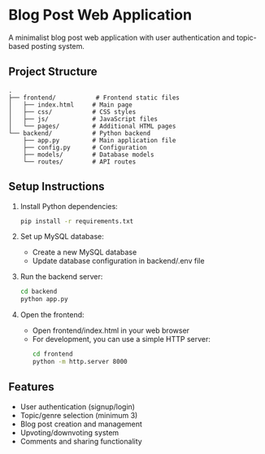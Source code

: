 # Blog Post Web Application

A minimalist blog post web application with user authentication and topic-based posting system.

## Project Structure
```
.
├── frontend/           # Frontend static files
│   ├── index.html     # Main page
│   ├── css/           # CSS styles
│   ├── js/            # JavaScript files
│   └── pages/         # Additional HTML pages
└── backend/           # Python backend
    ├── app.py         # Main application file
    ├── config.py      # Configuration
    ├── models/        # Database models
    └── routes/        # API routes
```

## Setup Instructions

1. Install Python dependencies:
   ```bash
   pip install -r requirements.txt
   ```

2. Set up MySQL database:
   - Create a new MySQL database
   - Update database configuration in backend/.env file

3. Run the backend server:
   ```bash
   cd backend
   python app.py
   ```

4. Open the frontend:
   - Open frontend/index.html in your web browser
   - For development, you can use a simple HTTP server:
     ```bash
     cd frontend
     python -m http.server 8000
     ```

## Features
- User authentication (signup/login)
- Topic/genre selection (minimum 3)
- Blog post creation and management
- Upvoting/downvoting system
- Comments and sharing functionality 
